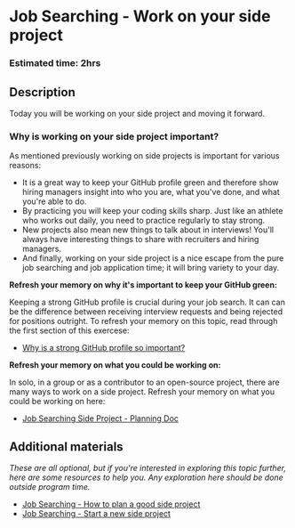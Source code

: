 # Job Searching - Work on your side project

### Estimated time: 2hrs

## Description

Today you will be working on your side project and moving it forward. 

### Why is working on your side project important?

As mentioned previously working on side projects is important for various reasons:

- It is a great way to keep your GitHub profile green and therefore show hiring managers insight into who you are, what you've done, and what you're able to do.
- By practicing you will keep your coding skills sharp. Just like an athlete who works out daily, you need to practice regularly to stay strong.
- New projects also mean new things to talk about in interviews! You'll always have interesting things to share with recruiters and hiring managers.
- And finally, working on your side project is a nice escape from the pure job searching and job application time; it will bring variety to your day.

**Refresh your memory on why it's important to keep your GitHub green:**

Keeping a strong GitHub profile is crucial during your job search. It can can be the difference between receiving interview requests and being rejected for positions outright. To refresh your memory on this topic, read through the first section of this exercese: 

- [Why is a strong GitHub profile so important?](https://github.com/microverseinc/curriculum-professional-skills/blob/main/becoming-a-remote-professional/create-the-first-draft-of-a-professional-looking-github-profile-page.md)

**Refresh your memory on what you could be working on:**

In solo, in a group or as a contributor to an open-source project, there are many ways to work on a side project. Refresh your memory on what you could be working on here:

- [Job Searching Side Project - Planning Doc](https://docs.google.com/document/d/1dcwdXnr0fdeSvk7Bf0SifN4Ivf7KpbZFL2ae89Brj9k/edit?usp=sharing)

## Additional materials

*These are all optional, but if you're interested in exploring this topic further, here are some resources to help you. Any exploration here should be done outside program time.*

- [Job Searching - How to plan a good side project](https://github.com/microverseinc/curriculum-professional-skills/blob/main/job-search/job-searching-how-to-plan-a-good-side-project.md)
- [Job Searching - Start a new side project](https://github.com/microverseinc/curriculum-professional-skills/blob/main/job-search/job-searching-start-a-new-side-project.md)
